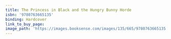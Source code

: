 ```yaml
---
title: The Princess in Black and the Hungry Bunny Horde
isbn: '9780763665135'
binding: Hardcover
link_to_buy_page:
image_path: 'https://images.booksense.com/images/135/665/9780763665135.jpg'
---
```


